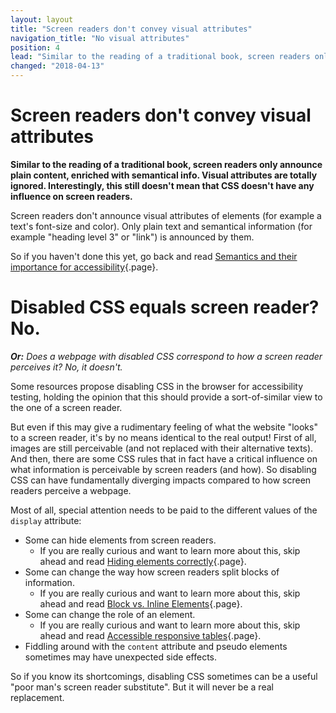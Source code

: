 ```yaml
---
layout: layout
title: "Screen readers don't convey visual attributes"
navigation_title: "No visual attributes"
position: 4
lead: "Similar to the reading of a traditional book, screen readers only announce plain content, enriched with semantical info. Visual attributes are totally ignored. Interestingly, this still doesn't mean that CSS doesn't have any influence on screen readers."
changed: "2018-04-13"
---
```


# Screen readers don't convey visual attributes

**Similar to the reading of a traditional book, screen readers only announce plain content, enriched with semantical info. Visual attributes are totally ignored. Interestingly, this still doesn't mean that CSS doesn't have any influence on screen readers.**

Screen readers don't announce visual attributes of elements (for example a text's font-size and color). Only plain text and semantical information (for example "heading level 3" or "link") is announced by them.

So if you haven't done this yet, go back and read [Semantics and their importance for accessibility](/knowledge/semantics){.page}.

# Disabled CSS equals screen reader? No.

_**Or:** Does a webpage with disabled CSS correspond to how a screen reader perceives it? No, it doesn't._

Some resources propose disabling CSS in the browser for accessibility testing, holding the opinion that this should provide a sort-of-similar view to the one of a screen reader.

But even if this may give a rudimentary feeling of what the website "looks" to a screen reader, it's by no means identical to the real output! First of all, images are still perceivable (and not replaced with their alternative texts). And then, there are some CSS rules that in fact have a critical influence on what information is perceivable by screen readers (and how). So disabling CSS can have fundamentally diverging impacts compared to how screen readers perceive a webpage.

Most of all, special attention needs to be paid to the different values of the `display` attribute:

- Some can hide elements from screen readers.
    - If you are really curious and want to learn more about this, skip ahead and read [Hiding elements correctly](/examples/hiding-elements){.page}.
- Some can change the way how screen readers split blocks of information.
    - If you are really curious and want to learn more about this, skip ahead and read [Block vs. Inline Elements](/examples/block-vs-inline-elements){.page}.
- Some can change the role of an element.
    - If you are really curious and want to learn more about this, skip ahead and read [Accessible responsive tables](/examples/tables/responsive){.page}.
- Fiddling around with the `content` attribute and pseudo elements sometimes may have unexpected side effects.

So if you know its shortcomings, disabling CSS sometimes can be a useful "poor man's screen reader substitute". But it will never be a real replacement.